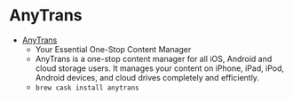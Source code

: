 # AnyTrans
- [AnyTrans](https://www.imobie.com/anytrans/)
  -  Your Essential One-Stop Content Manager
  - AnyTrans is a one-stop content manager for all iOS, Android and cloud storage users. It manages your content on iPhone, iPad, iPod, Android devices, and cloud drives completely and efficiently.
  - `brew cask install anytrans`
